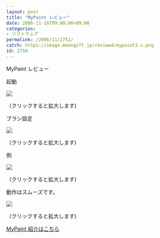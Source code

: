 ```yaml
---
layout: post
title: "MyPaint レビュー"
date: 2006-11-16T09:00:00+09:00
categories:
- ソフトウェア
permalink: /2006/11/2752/
catch: https://image.moongift.jp/review4/mypaint3.s.png
id: 2750
---
```

MyPaint レビュー  
<!--more-->

起動

  

[![](https://image.moongift.jp/review4/mypaint1.s.png)](https://image.moongift.jp/review4/mypaint1.png)  
  
（クリックすると拡大します)

  

ブラシ設定

  

[![](https://image.moongift.jp/review4/mypaint2.s.png)](https://image.moongift.jp/review4/mypaint2.png)  
  
（クリックすると拡大します)

  

例

  

[![](https://image.moongift.jp/review4/mypaint3.s.png)](https://image.moongift.jp/review4/mypaint3.png)  
  
（クリックすると拡大します)

  

動作はスムーズです。

  

[![](https://image.moongift.jp/review4/mypaint4.s.png)](https://image.moongift.jp/review4/mypaint4.png)  
  
（クリックすると拡大します)

  

[MyPaint 紹介はこちら](http://oss.moongift.jp/intro/i-2751.html)

